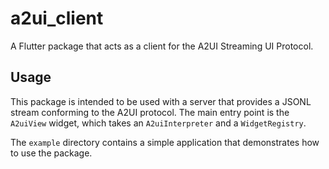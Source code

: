 # a2ui_client

A Flutter package that acts as a client for the A2UI Streaming UI Protocol.

## Usage

This package is intended to be used with a server that provides a JSONL stream conforming to the A2UI protocol. The main entry point is the `A2uiView` widget, which takes an `A2uiInterpreter` and a `WidgetRegistry`.

The `example` directory contains a simple application that demonstrates how to use the package.
